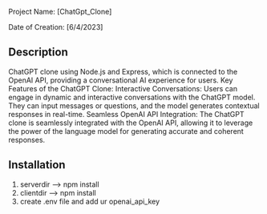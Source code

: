 Project Name: [ChatGpt_Clone]

Date of Creation: [6/4/2023]

## Description
ChatGPT clone using Node.js and Express, which is connected to the OpenAI API, providing a conversational AI experience for users.
Key Features of the ChatGPT Clone:
Interactive Conversations: Users can engage in dynamic and interactive conversations with the ChatGPT model. They can input messages or questions, and the model generates contextual responses in real-time.
Seamless OpenAI API Integration: The ChatGPT clone is seamlessly integrated with the OpenAI API, allowing it to leverage the power of the language model for generating accurate and coherent responses.

## Installation
1. serverdir --> npm install
2. clientdir --> npm install
3. create .env file and add ur openai_api_key
